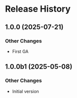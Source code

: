 # Release History

## 1.0.0 (2025-07-21)

### Other Changes

  - First GA

## 1.0.0b1 (2025-05-08)

### Other Changes

  - Initial version
